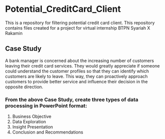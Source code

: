 # Potential_CreditCard_Client

This is a repository for filtering potential credit card client. This repository contains files created for a project for virtual internship BTPN Syariah X Rakamin

## Case Study
A bank manager is concerned about the increasing number of customers leaving their credit card services. They would greatly appreciate if someone could understand the customer profiles so that they can identify which customers are likely to leave. This way, they can proactively approach customers to provide better service and influence their decision in the opposite direction.

### From the above Case Study, create three types of data processing in PowerPoint format:

1. Business Objective
2. Data Exploration
3. Insight Presentation
4. Conclusion and Recommendations
